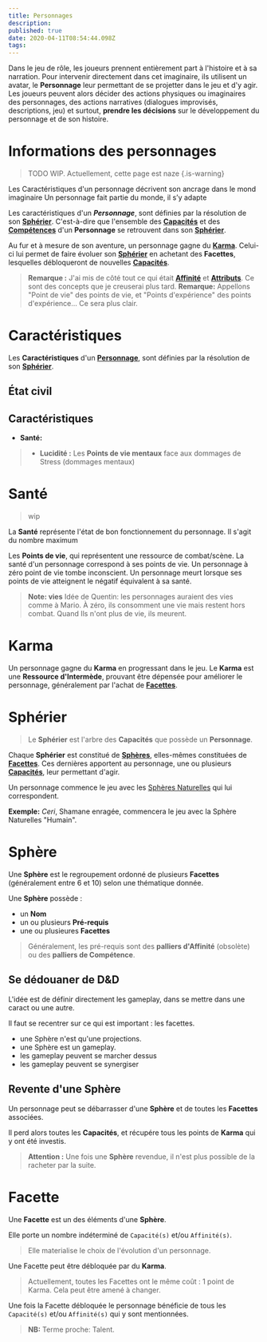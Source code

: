 ```yaml
---
title: Personnages
description: 
published: true
date: 2020-04-11T08:54:44.098Z
tags: 
---
```



Dans le jeu de rôle, les joueurs prennent entièrement part à l'histoire et à sa narration.
Pour intervenir directement dans cet imaginaire, ils utilisent un avatar, le **Personnage** leur permettant de se projetter dans le jeu et d'y agir.
Les joueurs peuvent alors décider des actions physiques ou imaginaires des personnages, des actions narratives (dialogues improvisés, descriptions, jeu) et surtout, **prendre les décisions** sur le développement du personnage et de son histoire.

# Informations des personnages
> TODO
WIP.
Actuellement, cette page est naze
{.is-warning}

Les Caractéristiques d'un personnage décrivent son ancrage dans le mond imaginaire
Un personnage fait partie du monde, il s’y adapte
<!--
Vous trouverez en  n de ce livre une  che de personnage qui comprend toutes les infos dont vous aurez besoin pour vous référer rapidement à votre personnage. 
La  che de personnage peut contenir tout un tas de chiffres et autres statistiques, mais votre personnage est davantage que cela. Le personnage est la combinaison des compé- tences, des aptitudes innées, de sagesse urbaine et de maté- riel de pointe qui le rend dangereux, parfois pour les autres, parfois pour lui-même, souvent pour les deux. Les chiffres sont là pour vous résumer les compétences et capacités de votre personnage,
et pour fournir les informations nécessaires pour résoudre les divers tests qui se présentent.
En tant que joueur, cependant, vous pouvez travailler entre les chiffres et autres parties du per- sonnage pour créer une personnalité vivante qui fasse partie de la tragédie humaine du Sixième Monde.
-->


Les caractéristiques d'un **_Personnage_**, sont définies par la résolution de son **[Sphérier](https://trello.com/c/bNZnhEeY)**. C'est-à-dire que l'ensemble des **[Capacités](https://trello.com/c/EUJsvYrZ)** et des **[Compétences](https://trello.com/c/udzuobSo)** d'un **Personnage** se retrouvent dans son **[Sphérier](https://trello.com/c/bNZnhEeY)**.

Au fur et à mesure de son aventure, un personnage gagne du **[Karma](https://trello.com/c/Fv26adNT)**. Celui-ci lui permet de faire évoluer son **[Sphérier](https://trello.com/c/bNZnhEeY)** en achetant des **Facettes**, lesquelles débloqueront de nouvelles **[Capacités](https://trello.com/c/EUJsvYrZ)**. 

> **Remarque :**
J'ai mis de côté tout ce qui était **[Affinité](https://trello.com/c/mwxOIKuK/133-affinit%C3%A9)** et **[Attributs](https://trello.com/c/fNGbnjlR/129-attributs)**. Ce sont des concepts que je creuserai plus tard.
> **Remarque:**
Appellons "Point de vie" des points de vie, et "Points d'expérience" des points d'expérience... Ce sera plus clair.

# Caractéristiques

Les **Caractéristiques** d'un **[Personnage](https://trello.com/c/j5txrEnh)**, sont définies par la résolution de son **[Sphérier][]**.

## État civil
## Caractéristiques
- **Santé:** 

> - **Lucidité :** Les **Points de vie mentaux** face aux dommages de Stress (dommages mentaux)

# Santé
> wip

La **Santé** représente l'état de bon fonctionnement du personnage. Il s'agit du nombre maximum

Les **Points de vie**, qui représentent une ressource de combat/scène.
La santé d'un personnage correspond à ses points de vie. Un personnage à zéro point de vie tombe inconscient.
Un personnage meurt lorsque ses points de vie atteignent le négatif équivalent à sa santé.

> **Note: vies**
> Idée de Quentin: les personnages auraient des vies comme à Mario. À zéro, ils consomment une vie mais restent hors combat. Quand Ils n'ont plus de vie, ils meurent.

# Karma

Un personnage gagne du **Karma** en progressant dans le jeu. 
Le **Karma** est une **Ressource d'Intermède**, prouvant être dépensée pour améliorer le personnage, généralement par l'achat de **[Facettes](https://trello.com/c/nNBTIelT)**.

<a id="spherier"></a>
# Sphérier

> Le **Sphérier** est l'arbre des **Capacités** que possède un **Personnage**.

Chaque **Sphérier** est constitué de **[Sphères](https://trello.com/c/ZJVIytbL)**, elles-mêmes constituées de **[Facettes](https://trello.com/c/nNBTIelT)**. Ces dernières apportent au personnage, une ou plusieurs **[Capacités](https://trello.com/c/EUJsvYrZ)**, leur permettant d'agir.

Un personnage commence le jeu avec les [Sphères Naturelles](https://trello.com/c/i2r3phHH) qui lui correspondent.

**Exemple:**
*Ceri*, Shamane enragée, commencera le jeu avec la Sphère Naturelles "Humain".

<a id="spheres"></a>
# Sphère

Une **Sphère** est le regroupement ordonné de plusieurs **Facettes** (généralement entre 6 et 10) selon une thématique donnée.

Une **Sphère** possède :

- un **Nom**
- un ou plusieurs **Pré-requis**
- une ou plusieures **Facettes**

> Généralement, les pré-requis sont des **palliers d'Affinité** (obsolète) ou des **palliers de Compétence**.

## Se dédouaner de D&D

L'idée est de définir directement les gameplay, dans se mettre dans une caract ou une autre.

Il faut se recentrer sur ce qui est important : les facettes.
- une Sphère n'est qu'une projections.
- une Sphère est un gameplay.
- les gameplay peuvent se marcher dessus
- les gameplay peuvent se synergiser


## Revente d'une Sphère

Un personnage peut se débarrasser d'une **Sphère** et de toutes les **Facettes** associées. 

Il perd alors toutes les **Capacités**, et récupére tous les points de **Karma** qui y ont été investis.

> **Attention :** Une fois une **Sphère** revendue, il n'est plus possible de la racheter par la suite.

# Facette

Une **Facette** est un des éléments d'une **Sphère**. 

Elle porte un nombre indéterminé de `Capacité(s)` et/ou `Affinité(s)`.

> Elle materialise le choix de l'évolution d'un personnage.

Une Facette peut être débloquée par du **Karma**.

>  Actuellement, toutes les Facettes ont le même coût : 1 point de Karma.
Cela peut être amené à changer. 

Une fois la Facette débloquée le personnage bénéficie de tous les `Capacité(s)` et/ou `Affinité(s)` qui y sont mentionnées. 

> **NB:**
Terme proche: Talent.

<!-- Référentiel -->
[Sphérier]: /spherier/reference/regles/personnage#spherier
[Sphérier-trello]: https://trello.com/c/bNZnhEeY

